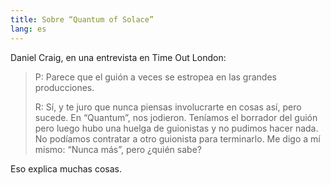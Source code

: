 ```yaml
---
title: Sobre “Quantum of Solace”
lang: es
---
```


Daniel Craig, en una entrevista en Time Out London:

> P: Parece que el guión a veces se estropea en las grandes producciones.
>
> R: Sí, y te juro que nunca piensas involucrarte en cosas así, pero sucede. En “Quantum”, nos jodieron. Teníamos el borrador del guión pero luego hubo una huelga de guionistas y no pudimos hacer nada. No podíamos contratar a otro guionista para terminarlo. Me digo a mí mismo: “Nunca más”, pero ¿quién sabe?

Eso explica muchas cosas.
